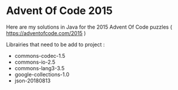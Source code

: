# Advent Of Code 2015
Here are my solutions in Java for the 2015 Advent Of Code puzzles ( https://adventofcode.com/2015 )

Librairies that need to be add to project :
- commons-codec-1.5
- commons-io-2.5
- commons-lang3-3.5
- google-collections-1.0
- json-20180813
